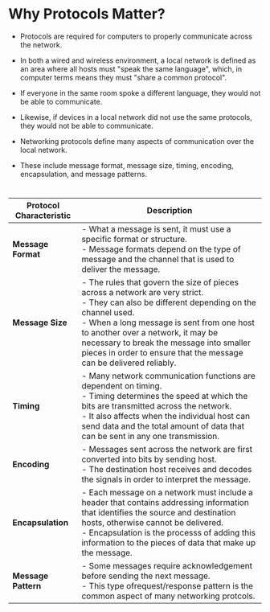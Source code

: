 # Why Protocols Matter?

- Protocols are required for computers to properly communicate across the network. 
- In both a wired and wireless environment, a local network is defined as an area where all hosts must "speak the same language", which, in computer terms means they must "share a common protocol".

- If everyone in the same room spoke a different language, they would not be able to communicate. 
- Likewise, if devices in a local network did not use the same protocols, they would not be able to communicate.

- Networking protocols define many aspects of communication over the local network. 
- These include message format, message size, timing, encoding, encapsulation, and message patterns.

#


| **Protocol Characteristic** | **Description** |
| --- | --- |
| **Message Format** | - What a message is sent, it must use a specific format or structure.<br> - Message formats depend on the type of message and the channel that is used to deliver the message. |
| **Message Size** | - The rules that govern the size of pieces across a network are very strict.<br> - They can also be different depending on the channel used.<br> - When a long message is sent from one host to another over a network, it may be necessary to break the message into smaller pieces in order to ensure that the message can be delivered reliably. |
| **Timing** | - Many network communication functions are dependent on timing.<br> - Timing determines the speed at which the bits are transmitted across the  network.<br> - It also affects when the individual host can send data and the total amount of data that can be sent in any one transmission. |
| **Encoding** | - Messages sent across the network are first converted into bits by sending host.<br> - The destination host receives and decodes the signals in order to interpret the message. |
| **Encapsulation** | - Each message on a network must include a header that contains addressing information that identifies the source and destination hosts, otherwise cannot be delivered.<br> - Encapsulation is the processs of adding this information to the pieces of data that make up the message. |
| **Message Pattern** | - Some messages require acknowledgement before sending the next message.<br> - This type ofrequest/response pattern is the common aspect of many networking protcols. |
